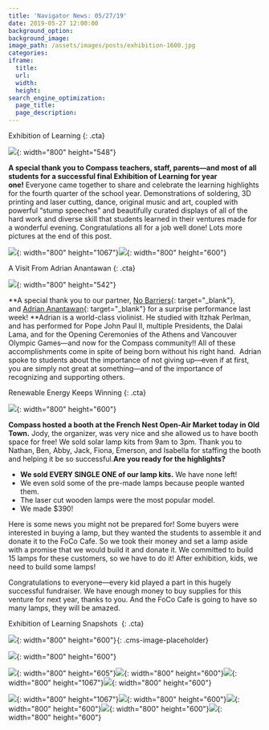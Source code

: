 ```yaml
---
title: 'Navigator News: 05/27/19'
date: 2019-05-27 12:00:00
background_option:
background_image:
image_path: /assets/images/posts/exhibition-1600.jpg
categories:
iframe:
  title:
  url:
  width:
  height:
search_engine_optimization:
  page_title:
  page_description:
---
```


Exhibition of Learning
{: .cta}

![](/assets/images/img-5971.jpg){: width="800" height="548"}

**A special thank you to Compass teachers, staff, parents—and most of all students for a successful final Exhibition of Learning for year one\!**&nbsp;Everyone came together to share and celebrate the learning highlights for the fourth quarter of the school year. Demonstrations of soldering, 3D printing and laser cutting, dance, original music and art, coupled with powerful “stump speeches” and beautifully curated displays of all of the hard work and diverse skill that students learned in their ventures made for a wonderful evening. Congratulations all for a job well done\! Lots more pictures at the end of this post.

![](/assets/images/img-5958.jpg){: width="800" height="1067"}![](/assets/images/img-5964.jpg){: width="800" height="600"}

A Visit From Adrian Anantawan
{: .cta}

![](/assets/images/img-9124.jpg){: width="800" height="542"}

**A special thank you to our partner,&nbsp;[No Barriers](https://compassfortcollins.us14.list-manage.com/track/click?u=f92353bb4e553c0be87c16d55&amp;id=0647ee0ebb&amp;e=46f52667a0){: target="_blank"}, and&nbsp;[Adrian Anantawan](https://compassfortcollins.us14.list-manage.com/track/click?u=f92353bb4e553c0be87c16d55&amp;id=ccfb040fde&amp;e=46f52667a0){: target="_blank"}&nbsp;for a surprise performance last week\!&nbsp;**Adrian is a world-class violinist. He studied with Itzhak Perlman, and has performed for Pope John Paul II, multiple Presidents, the Dalai Lama, and for the Opening Ceremonies of the Athens and Vancouver Olympic Games—and now for the Compass community\!\! All of these accomplishments come in spite of being born without his right hand.&nbsp; Adrian spoke to students about the importance of not giving up—even if at first, you are simply not great at something—and of the importance of recognizing and supporting others.&nbsp;

Renewable Energy Keeps Winning
{: .cta}

![](/assets/images/img-5975.jpg){: width="800" height="600"}

**Compass hosted a booth at the French Nest Open-Air Market today in Old Town.**&nbsp;Jody, the organizer, was very nice and she allowed us to have booth space for free\! We sold solar lamp kits from 9am to 3pm. Thank you to Nathan, Ben, Abby, Jack, Fiona, Emerson, and Isabella for staffing the booth and helping it be so successful.**Are you ready for the highlights?**

* **We sold EVERY SINGLE ONE of our lamp kits.**&nbsp;We have none left\!
* We even sold some of the pre-made lamps because people wanted them.
* The laser cut wooden lamps were the most popular model.
* We made $390\!

Here is some news you might not be prepared for\! Some buyers were interested in buying a lamp, but they wanted the students to assemble it and donate it to the FoCo Cafe. So we took their money and set a lamp aside with a promise that we would build it and donate it. We committed to build 15 lamps for these customers, so we have to do it\! After exhibition, kids, we need to build some lamps\!

Congratulations to everyone—every kid played a part in this hugely successful fundraiser. We have enough money to buy supplies for this venture for next year, thanks to you. And the FoCo Cafe is going to have so many lamps, they will be amazed.

Exhibition of Learning Snapshots&nbsp;
{: .cta}

![](/assets/images/img-5959.jpg){: width="800" height="600"}![](data:image/png;base64,iVBORw0KGgoAAAANSUhEUgAAAAEAAAABCAYAAAAfFcSJAAAAAXNSR0IArs4c6QAAAAtJREFUCB1j+A8EAAn7A/0Mu1vnAAAAAElFTkSuQmCC){: .cms-image-placeholder}

![](/assets/images/img-5961.jpg){: width="800" height="600"}

![](/assets/images/img-5967.jpg){: width="800" height="605"}![](/assets/images/img-5965.jpg){: width="800" height="600"}![](/assets/images/img-9139.jpg){: width="800" height="1067"}![](/assets/images/img-9142.jpg){: width="800" height="600"}

![](/assets/images/img-9145.jpg){: width="800" height="1067"}![](/assets/images/img-9178.jpg){: width="800" height="600"}![](/assets/images/img-9180.jpg){: width="800" height="600"}![](/assets/images/img-5968.jpg){: width="800" height="600"}![](/assets/images/img-0388.jpg){: width="800" height="600"}

&nbsp;

&nbsp;

&nbsp;

&nbsp;

&nbsp;

&nbsp;

&nbsp;

&nbsp;